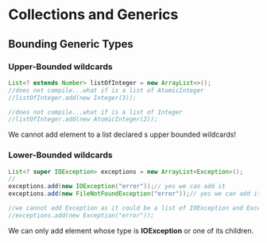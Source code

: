 # Collections and Generics
## Bounding Generic Types
### Upper-Bounded wildcards

```java
List<? extends Number> listOfInteger = new ArrayList<>();
//does not compile...what if is a list of AtomicInteger
//listOfInteger.add(new Integer(3));  

//does not compile...what if is a list of Integer
//listOfInteger.add(new AtomicInteger(2)); 
```
We cannot add element to a list declared s upper bounded wildcards!


### Lower-Bounded wildcards

```java
List<? super IOException> exceptions = new ArrayList<Exception>();
//
exceptions.add(new IOException("error"));// yes we can add it
exceptions.add(new FileNotFoundException("error"));// yes we can add it

//we cannot add Exception as it could be a list of IOException and Exception is not an IOException
//exceptions.add(new Exception("error"));
```
We can only add element whose type is **IOException** or one of its children.
